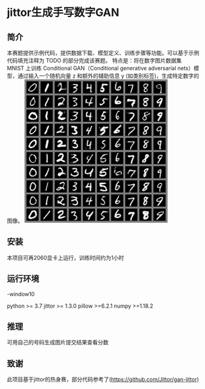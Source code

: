 # jittor生成手写数字GAN

## 简介
本赛题提供示例代码，提供数据下载、模型定义、训练步骤等功能。可以基于示例代码填充注释为 TODO 的部分完成该赛题。
特点是：将在数字图片数据集 MNIST 上训练 Conditional GAN（Conditional generative adversarial nets）模型，通过输入一个随机向量 z 和额外的辅助信息 y (如类别标签)，生成特定数字的图像。
![image](image/92000.png)
## 安装
本项目可再2060显卡上运行，训练时间约为1小时

## 运行环境
-window10

python >= 3.7
jittor >= 1.3.0
pillow >=6.2.1
numpy >=1.18.2

## 推理
可用自己的号码生成图片提交结果查看分数

## 致谢
此项目基于jittor的热身赛，部分代码参考了(https://github.com/Jittor/gan-jittor)